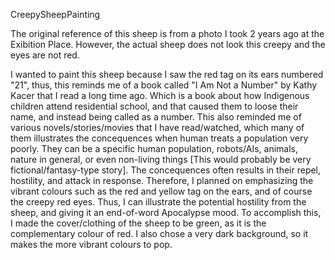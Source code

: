 CreepySheepPainting

The original reference of this sheep is from a photo I took 2 years ago at the Exibition Place. However, the actual sheep does not look this creepy and the eyes are not red. 

I wanted to paint this sheep because I saw the red tag on its ears numbered "21", thus, this reminds me of a book called "I Am Not a Number" by Kathy Kacer that I read a long time ago. Which is a book about how Indigenous children attend residential school, and that caused them to loose their name, and instead being called as a number. This also reminded me of various novels/stories/movies that I have read/watched, which many of them illustrates the concequences when human treats a population very poorly. They can be a specific human population, robots/AIs, animals, nature in general, or even non-living things [This would probably be very fictional/fantasy-type story]. The concequences often results in their repel, hostility, and attack in response. Therefore, I planned on emphasizing the vibrant colours such as the red and yellow tag on the ears, and of course the creepy red eyes. Thus, I can illustrate the potential hostility from the sheep, and giving it an end-of-word Apocalypse mood. To accomplish this, I made the cover/clothing of the sheep to be green, as it is the complementary colour of red. I also chose a very dark background, so it makes the more vibrant colours to pop. 
